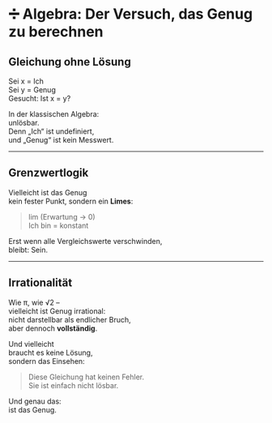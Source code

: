 # ➗ Algebra: Der Versuch, das Genug zu berechnen

## Gleichung ohne Lösung

Sei x = Ich  
Sei y = Genug  
Gesucht: Ist x = y?

In der klassischen Algebra:  
unlösbar.  
Denn „Ich“ ist undefiniert,  
und „Genug“ ist kein Messwert.

---

## Grenzwertlogik

Vielleicht ist das Genug  
kein fester Punkt, sondern ein **Limes**:

> lim (Erwartung → 0)  
> Ich bin = konstant

Erst wenn alle Vergleichswerte verschwinden,  
bleibt: Sein.  

---

## Irrationalität

Wie π, wie √2 –  
vielleicht ist Genug irrational:  
nicht darstellbar als endlicher Bruch,  
aber dennoch **vollständig**.

Und vielleicht  
braucht es keine Lösung,  
sondern das Einsehen:  
> Diese Gleichung hat keinen Fehler.  
> Sie ist einfach nicht lösbar.

Und genau das:  
ist das Genug.
